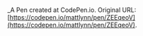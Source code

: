 # 
 _A Pen created at CodePen.io. Original URL: [https://codepen.io/mattlynn/pen/ZEEqeoV](https://codepen.io/mattlynn/pen/ZEEqeoV).

 